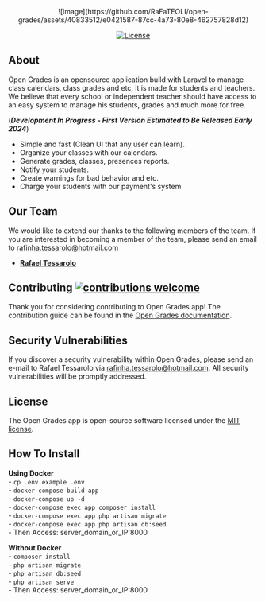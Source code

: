 <p align="center">![image](https://github.com/RaFaTEOLI/open-grades/assets/40833512/e0421587-87cc-4a73-80e8-462757828d12)
</p>

<p align="center">
<a href="https://packagist.org/packages/laravel/framework"><img src="https://poser.pugx.org/laravel/framework/license.svg" alt="License"></a>
</p>

## About
Open Grades is an opensource application build with Laravel to manage class calendars, class grades and etc, it is made for students and teachers.
We believe that every school or independent teacher should have access to an easy system to manage his students, grades and much more for free.

(***Development In Progress - First Version Estimated to Be Released Early 2024***)

- Simple and fast (Clean UI that any user can learn).
- Organize your classes with our calendars.
- Generate grades, classes, presences reports.
- Notify your students.
- Create warnings for bad behavior and etc.
- Charge your students with our payment's system

## Our Team

We would like to extend our thanks to the following members of the team. If you are interested in becoming a member of the team, please send an email to [rafinha.tessarolo@hotmail.com](mailto:rafinha.tessarolo@hotmail.com)

- **[Rafael Tessarolo](https://github.com/RaFaTEOLI)**

## Contributing [![contributions welcome](https://img.shields.io/badge/contributions-welcome-brightgreen.svg?style=flat)](https://github.com/RaFaTEOLI/open-grades/issues)

Thank you for considering contributing to Open Grades app! The contribution guide can be found in the [Open Grades documentation](#).

## Security Vulnerabilities

If you discover a security vulnerability within Open Grades, please send an e-mail to Rafael Tessarolo via [rafinha.tessarolo@hotmail.com](mailto:rafinha.tessarolo@hotmail.com). All security vulnerabilities will be promptly addressed.

## License

The Open Grades app is open-source software licensed under the [MIT license](https://opensource.org/licenses/MIT).

## How To Install

**Using Docker**\
    - `cp .env.example .env`\
    - `docker-compose build app`\
    - `docker-compose up -d`\
    - `docker-compose exec app composer install`\
    - `docker-compose exec app php artisan migrate`\
    - `docker-compose exec app php artisan db:seed`\
    - Then Access: server_domain_or_IP:8000
    
**Without Docker**\
    - `composer install`\
    - `php artisan migrate`\
    - `php artisan db:seed`\
    - `php artisan serve`\
    - Then Access: server_domain_or_IP:8000
    
